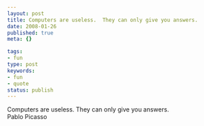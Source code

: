 ```yaml
---
layout: post
title: Computers are useless.  They can only give you answers.
date: 2008-01-26
published: true
meta: {}

tags:
- fun
type: post
keywords:
- fun
- quote
status: publish
---
```

Computers are useless.  They can only give you answers.<br />Pablo Picasso
